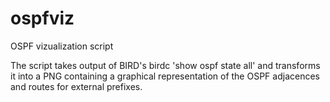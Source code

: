 ospfviz
=======

OSPF vizualization script

The script takes output of BIRD's birdc 'show ospf state all' and
transforms it into a PNG containing a graphical representation of the
OSPF adjacences and routes for external prefixes.

